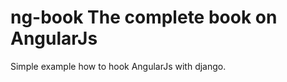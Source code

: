 ng-book The complete book on AngularJs
======================================

Simple example how to hook AngularJs with django.

